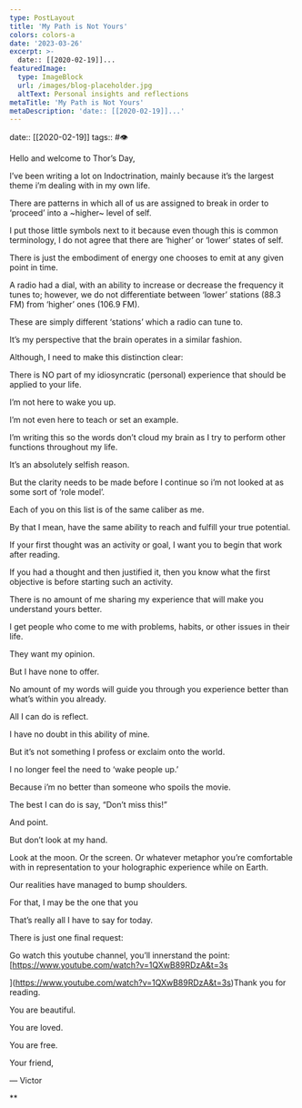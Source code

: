 ```yaml
---
type: PostLayout
title: 'My Path is Not Yours'
colors: colors-a
date: '2023-03-26'
excerpt: >-
  date:: [[2020-02-19]]...
featuredImage:
  type: ImageBlock
  url: /images/blog-placeholder.jpg
  altText: Personal insights and reflections
metaTitle: 'My Path is Not Yours'
metaDescription: 'date:: [[2020-02-19]]...'
---
```


date:: [[2020-02-19]]
tags:: #👁 

Hello and welcome to Thor’s Day,

  

I’ve been writing a lot on Indoctrination, mainly because it’s the largest theme i’m dealing with in my own life.

  

There are patterns in which all of us are assigned to break in order to ‘proceed’ into a ~higher~ level of self.

  

I put those little symbols next to it because even though this is common terminology, I do not agree that there are ‘higher’ or ‘lower’ states of self.

  

There is just the embodiment of energy one chooses to emit at any given point in time.

  

A radio had a dial, with an ability to increase or decrease the frequency it tunes to; however, we do not differentiate between ‘lower’ stations (88.3 FM) from ‘higher’ ones (106.9 FM).

  

These are simply different ‘stations’ which a radio can tune to.

  

It’s my perspective that the brain operates in a similar fashion.

  

Although, I need to make this distinction clear:

  

There is NO part of my idiosyncratic (personal) experience that should be applied to your life.

  

I’m not here to wake you up.

  

I’m not even here to teach or set an example.

  

I’m writing this so the words don’t cloud my brain as I try to perform other functions throughout my life.

  

It’s an absolutely selfish reason.

  

But the clarity needs to be made before I continue so i’m not looked at as some sort of ‘role model’.

  

Each of you on this list is of the same caliber as me.

  

By that I mean, have the same ability to reach and fulfill your true potential.

  

If your first thought was an activity or goal, I want you to begin that work after reading.

  

If you had a thought and then justified it, then you know what the first objective is before starting such an activity.

  

There is no amount of me sharing my experience that will make you understand yours better.

  

I get people who come to me with problems, habits, or other issues in their life.

  

They want my opinion.

  

But I have none to offer.

  

No amount of my words will guide you through you experience better than what’s within you already.

  

All I can do is reflect.

  

I have no doubt in this ability of mine.

  

But it’s not something I profess or exclaim onto the world.

  

I no longer feel the need to ‘wake people up.’

  

Because i’m no better than someone who spoils the movie.

  

The best I can do is say, “Don’t miss this!”

  

And point.

  

But don’t look at my hand.

  

Look at the moon. Or the screen. Or whatever metaphor you’re comfortable with in representation to your holographic experience while on Earth.

  

Our realities have managed to bump shoulders.

  

For that, I may be the one that you 

  

That’s really all I have to say for today.

  

There is just one final request:

  

Go watch this youtube channel, you’ll innerstand the point: [https://www.youtube.com/watch?v=1QXwB89RDzA&t=3s  
  
](https://www.youtube.com/watch?v=1QXwB89RDzA&t=3s)Thank you for reading.

  

You are beautiful.

  

You are loved.

  

You are free.

  

Your friend,

  

— Victor

**